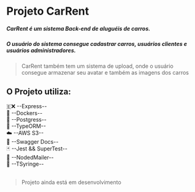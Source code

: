 # Projeto CarRent

##### CarRent é um sistema Back-end de aluguéis de carros.
##### O usuário do sistema consegue cadastrar carros, usuários clientes e usuários administradores.
> CarRent também tem um sistema de upload, onde o usuário consegue armazenar seu avatar e também as imagens dos carros

## O Projeto utiliza:
🇪❌ --Express--
<br>
🐋   --Dockers--
<br>
🐘   --Postgress--
<br>
💾   --TypeORM--
<br>
☁️    --AWS S3--
<br>
📜   --Swagger Docs--
<br>
🃏   --Jest && SuperTest--
<br>
📩   --NodedMailer--
<br>
💉   --TSyringe--
<br>
<br>

> Projeto ainda está em desenvolvimento

